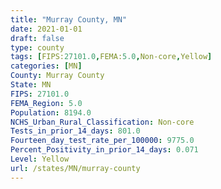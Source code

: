 ```yaml
---
title: "Murray County, MN"
date: 2021-01-01
draft: false
type: county
tags: [FIPS:27101.0,FEMA:5.0,Non-core,Yellow]
categories: [MN]
County: Murray County
State: MN
FIPS: 27101.0
FEMA_Region: 5.0
Population: 8194.0
NCHS_Urban_Rural_Classification: Non-core
Tests_in_prior_14_days: 801.0
Fourteen_day_test_rate_per_100000: 9775.0
Percent_Positivity_in_prior_14_days: 0.071
Level: Yellow
url: /states/MN/murray-county
---
```



